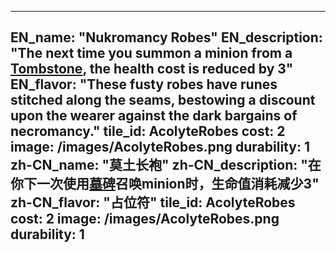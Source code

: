 ---

EN_name: "Nukromancy Robes"
EN_description: "The next time you summon a minion from a <a href = '../items#Tombstone'>Tombstone</a>, the health cost is reduced by 3"
EN_flavor: "These fusty robes have runes stitched along the seams, bestowing a discount upon the wearer against the dark bargains of necromancy."
tile_id: AcolyteRobes
cost: 2
image: /images/AcolyteRobes.png
durability: 1
zh-CN_name: "莫土长袍"
zh-CN_description: "在你下一次使用<a href = '../items#Tombstone'>墓碑</a>召唤minion时，生命值消耗减少3"
zh-CN_flavor: "占位符"
tile_id: AcolyteRobes
cost: 2
image: /images/AcolyteRobes.png
durability: 1
---